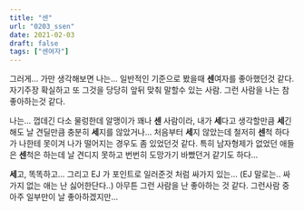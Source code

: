 ```yaml
---
title: "센"
url: "0203_ssen"
date: 2021-02-03
draft: false
tags: ["센여자"]
---
```

그러게... 가만 생각해보면 나는... 일반적인 기준으로 봤을때 **센**여자를 좋아했던것 같다. 자기주장 확실하고 또 그것을 당당히 앞뒤 맞춰 말할수 있는 사람. 그런 사람을 나는 참 좋아하는것 같다.

나는... 껍데긴 다소 물렁한데 알맹이가 꽤나 **센** 사람이라, 내가 **세**다고 생각할만큼 **세**긴 해도 날 견딜만큼 충분히 **세**지를 않았거나... 처음부터 **세**지 않았는데 철저히 **센**척 하다가 나한테 못이겨 나가 떨어지는 경우도 좀 있었던것 같다. 특히 남자형제가 없었던 애들은 **센**척은 하는데 날 견디지 못하고 번번히 도망가기 바빴던거 같기도 하다...

**세**고, 똑똑하고... 그리고 EJ 가 포인트로 일러준것 처럼 싸가지 있는... (EJ 말로는.. 싸가지 없는 애는 난 싫어한단다..) 아무튼 그런 사람을 난 좋아하는 것 같다. 그런사람 중 아주 일부만이 날 좋아하겠지만...
